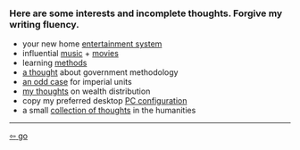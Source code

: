 <link href="../css/styles.css" rel="stylesheet" />

<div class="center">

### Here are some interests and incomplete thoughts. Forgive my writing fluency.
</div>

<div class="center">

- your new home [entertainment system](./tv.md)
- influential [music](./music.md) + [movies](./movies.md)
- learning [methods](./info_consumption.md)
- [a thought](./govt_version_control.md) about government methodology
- [an odd case](./imperial_units.md) for imperial units
- [my thoughts](./wealth_dist.md) on wealth distribution
- copy my preferred desktop [PC configuration](./pc.md)
- a small [collection of thoughts](./conv.md) in the humanities

</div>

___

[<span>&#8678;</span> go](../../index.md)
